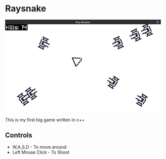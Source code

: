 # Raysnake
![Game Screenshot](/screenshot/screenshot.png?raw=true "Game Screenshot")

This is my first big game written in c++

## Controls

- W,A,S,D - To move around
- Left Mouse Click - To Shoot

